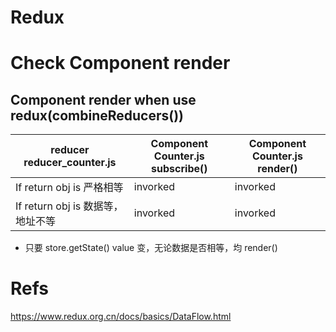 # Redux

# Check Component render

## Component render when use redux(combineReducers())

| reducer reducer_counter.js        | Component Counter.js subscribe() | Component Counter.js render() |
| --------------------------------- | -------------------------------- | ----------------------------- |
| If return obj is 严格相等         | invorked                         | invorked                      |
| If return obj is 数据等，地址不等 | invorked                         | invorked                      |

- 只要 store.getState() value 变，无论数据是否相等，均 render()

# Refs

https://www.redux.org.cn/docs/basics/DataFlow.html
